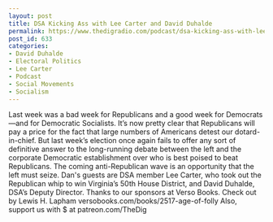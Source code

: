 ```yaml
---
layout: post
title: DSA Kicking Ass with Lee Carter and David Duhalde
permalink: https://www.thedigradio.com/podcast/dsa-kicking-ass-with-lee-carter-and-david-duhalde/index.html
post_id: 633
categories: 
- David Duhalde
- Electoral Politics
- Lee Carter
- Podcast
- Social Movements
- Socialism
---
```


Last week was a bad week for Republicans and a good week for Democrats—and for Democratic Socialists. It’s now pretty clear that Republicans will pay a price for the fact that large numbers of Americans detest our dotard-in-chief. But last week’s election once again fails to offer any sort of definitive answer to the long-running debate between the left and the corporate Democratic establishment over who is best poised to beat Republicans. The coming anti-Republican wave is an opportunity that the left must seize. Dan's guests are DSA member Lee Carter, who took out the Republican whip to win Virginia’s 50th House District, and David Duhalde, DSA’s Deputy Director. Thanks to our sponsors at Verso Books. Check out 
 by Lewis H. Lapham versobooks.com/books/2517-age-of-folly Also, support us with $ at patreon.com/TheDig